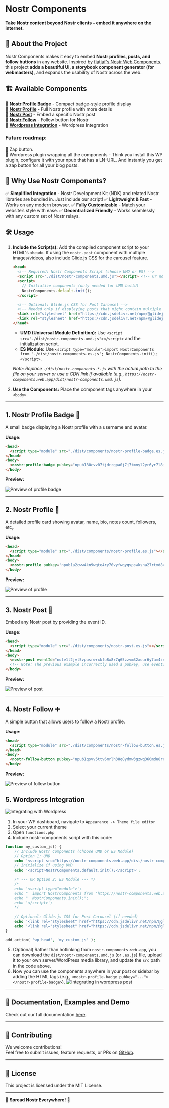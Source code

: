 # Nostr Components

**Take Nostr content beyond Nostr clients – embed it anywhere on the internet.**

## 🚀 About the Project

Nostr Components makes it easy to embed **Nostr profiles, posts, and follow buttons** in any website. Inspired by [fiatjaf's Nostr Web Components](https://unpkg.com/nostr-web-components@0.0.6/demo.html). this project **adds a beautiful UI, a storybook component generator (for webmasters),** and expands the usability of Nostr across the web.

## 🏗️ Available Components

🔹 **[Nostr Profile Badge](#1-nostr-profile-badge-)** - Compact badge-style profile display  
🔹 **[Nostr Profile](#2-nostr-profile-)** - Full Nostr profile with more details  
🔹 **[Nostr Post](#3-nostr-post-)** - Embed a specific Nostr post  
🔹 **[Nostr Follow](#4-nostr-follow-)** - Follow button for Nostr  
🔹 **[Wordpress Integration](#5-wordpress-integration)** - Wordpress Integration  

### Future roadmap:
🔹 Zap button.  
🔹 Wordpress plugin wrapping all the components - Think you install this WP plugin, configure it with your npub that has a LN-URL. And instantly you get a zap button for all your blog posts.  

## 📌 Why Use Nostr Components?

✅ **Simplified Integration** - Nostr Development Kit (NDK) and related Nostr libraries are bundled in. Just include our script!
✅ **Lightweight & Fast** - Works on any modern browser.
✅ **Fully Customizable** - Match your website’s style with ease.
✅ **Decentralized Friendly** - Works seamlessly with any custom set of Nostr relays.

## 🛠️ Usage

1.  **Include the Script(s):** Add the compiled component script to your HTML's `<head>`. If using the `nostr-post` component with multiple images/videos, also include Glide.js CSS for the carousel feature.

    ```html
    <head>
      <!-- Required: Nostr Components Script (choose UMD or ES) -->
      <script src="./dist/nostr-components.umd.js"></script> <!-- Or nostr-components.es.js -->
      <script>
        // Initialize components (only needed for UMD build)
        NostrComponents.default.init();
      </script>

      <!-- Optional: Glide.js CSS for Post Carousel -->
      <!-- Needed only if displaying posts that might contain multiple images/videos -->
      <link rel="stylesheet" href="https://cdn.jsdelivr.net/npm/@glidejs/glide/dist/css/glide.core.min.css">
      <link rel="stylesheet" href="https://cdn.jsdelivr.net/npm/@glidejs/glide/dist/css/glide.theme.min.css">
    </head>
    ```

    *   **UMD (Universal Module Definition):** Use `<script src="./dist/nostr-components.umd.js"></script>` and the initialization script.
    *   **ES Module:** Use `<script type="module">import NostrComponents from './dist/nostr-components.es.js'; NostrComponents.init();</script>`.

    *Note: Replace `./dist/nostr-components.*.js` with the actual path to the file on your server or use a CDN link if available (e.g., `https://nostr-components.web.app/dist/nostr-components.umd.js`).*

2.  **Use the Components:** Place the component tags anywhere in your `<body>`.

---

## 1. Nostr Profile Badge 🔖 

A small badge displaying a Nostr profile with a username and avatar.

**Usage:**
```html
<head>
  <script type="module" src="./dist/components/nostr-profile-badge.es.js"></script>
</head>
<body>
  <nostr-profile-badge pubkey="npub180cvv07tjdrrgpa0j7j7tmnyl2yr6yr7l8j4s3evf6u64th6gkwsyjh6w6"></nostr-profile-badge>
</body>
```

**Preview:**

![Preview of profile badge](images/profile-badge-preview.png)

---

## 2. Nostr Profile 👤

A detailed profile card showing avatar, name, bio, notes count, followers, etc,.

**Usage:**

```html
<head>
  <script type="module" src="./dist/components/nostr-profile.es.js"></script>
</head>
<body>
  <nostr-profile pubkey="npub1a2cww4kn9wqte4ry70vyfwqyqvpswksna27rtxd8vty6c74era8sdcw83a"></nostr-profile>
</body>
```

**Preview:**

![Preview of profile](images/profile-preview.png)

---

## 3. Nostr Post 📝 

Embed any Nostr post by providing the event ID.

**Usage:**

```html
<head>
  <script type="module" src="./dist/components/nostr-post.es.js"></script>
</head>
<body>
  <nostr-post eventId="note1t2jvt5vpusrwrxkfu8x8r7q65zzvm32xuur6y7am4zn475r8ucjqmwwhd2"></nostr-post>
  <!-- Note: The previous example incorrectly used a pubkey, use eventId for posts -->
</body>
```

**Preview:**

![Preview of post](images/post-preview.png)

---

## 4. Nostr Follow ➕ 

A simple button that allows users to follow a Nostr profile.

**Usage:**

```html
<head>
  <script type="module" src="./dist/components/nostr-follow-button.es.js"></script>
</head>
<body>
  <nostr-follow-button pubkey="npub1qsvv5ttv6mrlh38q8ydmw3gzwq360mdu8re2vr7rk68sqmhmsh4svhsft3"></nostr-follow-button>
</body>
```

**Preview:**

![Preview of follow button](images/follow-button-preview.png)

## 5. Wordpress Integration

![Integrating with Wordpress](images/wordpress_help.png)

1. In your WP dashboard, navigate to `Appearance -> Theme file editor` 
2. Select your current theme
3. Open `functions.php`
4. Include nostr-components script with this code:
```php
function my_custom_js() {
    // Include Nostr Components (choose UMD or ES Module)
    // Option 1: UMD
    echo '<script src="https://nostr-components.web.app/dist/nostr-components.umd.js"></script>';
    // Initialize if using UMD
    echo '<script>NostrComponents.default.init();</script>';

    /* --- OR Option 2: ES Module --- */
    /*
    echo '<script type="module">';
    echo "  import NostrComponents from 'https://nostr-components.web.app/dist/nostr-components.es.js';";
    echo "  NostrComponents.init();";
    echo '</script>';
    */

    // Optional: Glide.js CSS for Post Carousel (if needed)
    echo '<link rel="stylesheet" href="https://cdn.jsdelivr.net/npm/@glidejs/glide/dist/css/glide.core.min.css">';
    echo '<link rel="stylesheet" href="https://cdn.jsdelivr.net/npm/@glidejs/glide/dist/css/glide.theme.min.css">';
}

add_action( 'wp_head', 'my_custom_js' );
```
5. (Optional) Rather than hotlinking from `nostr-components.web.app`, you can download the `dist/nostr-components.umd.js` (or `.es.js`) file, upload it to your own server/WordPress media library, and update the `src` path in the code above.
6. Now you can use the components anywhere in your post or sidebar by adding the HTML tags (e.g., `<nostr-profile-badge pubkey="..."></nostr-profile-badge>`).
![Integrating in wordpress post](images/wordpress_post.png)

---

## 📖 Documentation, Examples and Demo

Check out our full documentation [here](https://nostr-components.web.app).  

---

## 🤝 Contributing

We welcome contributions!  
Feel free to submit issues, feature requests, or PRs on [GitHub](https://github.com/saiy2k/nostr-components/issues).

---

## 📝 License

This project is licensed under the MIT License.

---
💙 **Spread Nostr Everywhere!** 🚀
